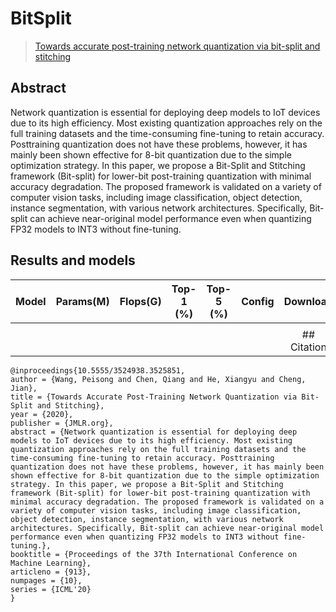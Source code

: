 # BitSplit

> [Towards accurate post-training network quantization via bit-split and stitching](https://dl.acm.org/doi/abs/10.5555/3524938.3525851)

<!-- [ALGORITHM] -->

## Abstract

Network quantization is essential for deploying deep models to IoT devices due to its high efficiency. Most existing quantization approaches rely on the full training datasets and the time-consuming fine-tuning to retain accuracy. Posttraining quantization does not have these problems, however, it has mainly been shown effective for 8-bit quantization due to the simple optimization strategy. In this paper, we propose a Bit-Split and Stitching framework (Bit-split) for lower-bit post-training quantization with minimal accuracy degradation. The proposed framework is validated on a variety of computer vision tasks, including image classification, object detection, instance segmentation, with various network architectures. Specifically, Bit-split can achieve near-original model performance even when quantizing FP32 models to INT3 without fine-tuning.
<!-- <div align=center>
<img src="https://user-images.githubusercontent.com/26739999/142578905-9be586ec-f6fd-4bfb-bbba-432f599d3b9b.png" width="60%"/>
</div> -->

## Results and models

<!-- ### ImageNet-1k -->

|   Model   | Params(M) | Flops(G) | Top-1 (%) | Top-5 (%) |                                    Config                                     |                                    Download                                     |
| :-------: | :-------: | :------: | :-------: | :-------: | :---------------------------------------------------------------------------: | :-----------------------------------------------------------------------------: |
|   |    |    |  |    |  | |  |
|     |    |     |  |   |  | ## Citation

```
@inproceedings{10.5555/3524938.3525851,
author = {Wang, Peisong and Chen, Qiang and He, Xiangyu and Cheng, Jian},
title = {Towards Accurate Post-Training Network Quantization via Bit-Split and Stitching},
year = {2020},
publisher = {JMLR.org},
abstract = {Network quantization is essential for deploying deep models to IoT devices due to its high efficiency. Most existing quantization approaches rely on the full training datasets and the time-consuming fine-tuning to retain accuracy. Posttraining quantization does not have these problems, however, it has mainly been shown effective for 8-bit quantization due to the simple optimization strategy. In this paper, we propose a Bit-Split and Stitching framework (Bit-split) for lower-bit post-training quantization with minimal accuracy degradation. The proposed framework is validated on a variety of computer vision tasks, including image classification, object detection, instance segmentation, with various network architectures. Specifically, Bit-split can achieve near-original model performance even when quantizing FP32 models to INT3 without fine-tuning.},
booktitle = {Proceedings of the 37th International Conference on Machine Learning},
articleno = {913},
numpages = {10},
series = {ICML'20}
}
```
